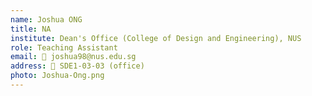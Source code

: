 ```yaml
---
name: Joshua ONG
title: NA
institute: Dean's Office (College of Design and Engineering), NUS
role: Teaching Assistant
email: 📧 joshua98@nus.edu.sg  
address: 📍 SDE1-03-03 (office)
photo: Joshua-Ong.png
---
```

